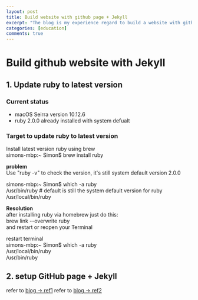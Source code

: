 ```yaml
---
layout: post
title: Build website with github page + Jekyll
excerpt: "The blog is my experience regard to build a website with github page and Jekyll on MacOS. Inculding install ruby, Jekyll, bundler...examples for post a blog with Jekyll theme"
categories: [education]
comments: true
---
```


# Build github website with Jekyll

## 1. Update ruby to latest version

### Current status
* macOS Seirra version 10.12.6<br>
* ruby 2.0.0 already installed with system defualt

### Target to update ruby to latest version

Install latest version ruby using brew <br>
simons-mbp:~ Simon$ brew install ruby

**problem**  <br>
Use "ruby -v" to check the version, it's still system default version 2.0.0

simons-mbp:~ Simon$ which -a ruby <br>
/usr/bin/ruby # default is still the system default version for ruby <br>
/usr/local/bin/ruby

**Resolution** <br>
after installing ruby via homebrew just do this:<br>
brew link --overwrite ruby <br>
and restart or reopen your Terminal <br>

restart terminal <br>
simons-mbp:~ Simon$ which -a ruby <br>
/usr/local/bin/ruby <br>
/usr/bin/ruby

## 2. setup GitHub page + Jekyll

refer to [blog -> ref1][blog1]
refer to [blog -> ref2][blog2]

[blog1]:      https://blog.r3bl.me/en/jekyll-blogging-like-a-pro/
[blog2]:      https://devblast.com/b/create-a-static-websiteblog-with-jekyll-and-github-pages

